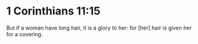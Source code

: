 # 1 Corinthians 11:15

But if a woman have long hair, it is a glory to her: for [her] hair is given her for a covering.